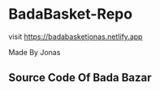 # BadaBasket-Repo
visit https://badabasketjonas.netlify.app


Made By Jonas

## Source Code Of Bada Bazar
